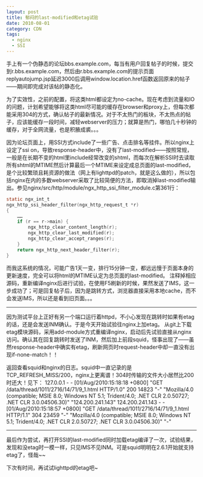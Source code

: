 ```yaml
---
layout: post
title: 郁闷的last-modified和etag试验
date: 2010-08-01
category: CDN
tags:
  - nginx
  - SSI
---
```


手上有一个伪静态的论坛bbs.example.com，每当有用户回复帖子的时候，提交到r.bbs.example.com，然后由r.bbs.example.com的提示页面replyautojump.jsp延迟3000后调用window.location.href函数返回原来的帖子——期间即完成对该帖的静态化。

为了实效性，之前的配置，将这类html都设定为no-cache。现在考虑到流量和IO的问题，计划希望能够将这类html尽可能的缓存在browser和proxy上，但每次都能采用304的方式，确认帖子的最新情况。对于不太热门的板块，不太热点的帖子，应该能缓存一段时间，减轻webserver的压力；就算是热门，哪怕几十秒钟的缓存，对于全网流量，也是积腋成裘。。。

因为论坛页面上，用SSI方式include了一些广告、点击排名等挂件。所以nginx上设定了ssi on，导致response-header中，没有了last-modified——按照常规，一般是在长期不变的html里include经常改变的shtml，而每次在解析SSI时去读取所有shtml的MTIME然后计算最后一个MTIME来设定成总页面的last-modified，是个比较繁琐且耗资源的做法（网上有lighttpd的patch，就是这么做的），所以包括nginx在内的多数webserver采取了比较简便的方法，即取消掉last-modified输出。参见nginx/src/http/module/ngx_http_ssi_filter_module.c第361行：

```c
static ngx_int_t
ngx_http_ssi_header_filter(ngx_http_request_t *r)
{
    ……
    if (r == r->main) {
        ngx_http_clear_content_length(r);
        ngx_http_clear_last_modified(r);
        ngx_http_clear_accept_ranges(r);
    }
    return ngx_http_next_header_filter(r);
}
```

而我这系统的情况，可能广告1天一变，排行15分钟一变，都远远慢于页面本身的更新速度，完全可以将html的MTIME认定为总页面的last-modified。
注释掉相应源码，重新编译nginx后进行试验，在使用F5刷新的时候，果然发送了IMS，这一步成功了；可是回复帖子后，因为是跳转方式，浏览器直接采用本地cache，而不会发送IMS，所以还是看到旧页面。。。
<hr />
因为测试平台上正好有另一个端口运行着httpd，不小心发现在跳转时如果有etag的话，还是会发送INM确认。于是今天开始试验往nginx上加etag。
从git上下载etag模块源码，采用add-module方式重编译nginx，启动后先试验直接从nginx访问。确认其在回复跳转时发送了INM，然后加上前段squid，怪事出现了——虽然response-header中确实有etag，刷新网页时request-header中却一直没有出现if-none-match！！

返回查看squid和nginx的日志。squid中一直记录的是TCP_REFRESH_MISS/200，nginx上更离谱！304时传输的文件大小居然比200时还大！见下：
    127.0.0.1 - - [01/Aug/2010:15:18:18 +0800] "GET /data/thread/1011/2716/14/71/9_1.html HTTP/1.0" 200 14823 "-" "Mozilla/4.0 (compatible; MSIE 8.0; Windows NT 5.1; Trident/4.0; .NET CLR 2.0.50727; .NET CLR 3.0.04506.30)" "124.200.241.143"
    124.200.241.143 - - [01/Aug/2010:15:18:57 +0800] "GET /data/thread/1011/2716/14/71/9_1.html HTTP/1.1" 304 23459 "-" "Mozilla/4.0 (compatible; MSIE 8.0; Windows NT 5.1; Trident/4.0; .NET CLR 2.0.50727; .NET CLR 3.0.04506.30)" "-"
<hr />
最后作为尝试，再打开SSI的last-modified同时加载etag编译了一次，试验结果，发现和没etag时一模一样，只见IMS不见INM。可是squid明明在2.6.1开始就支持etag了，怪哉~~

下次有时间，再试试lighttpd的etag吧~


